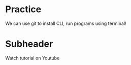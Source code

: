 # Practice
We can use git to install CLI, run programs using terminal!
# Subheader
Watch tutorial on Youtube
